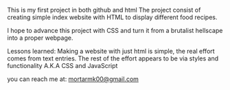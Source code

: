 This is my first project in both github and html 
The project consist of creating simple index website with HTML to display different food recipes.

I hope to advance this project with CSS and turn it from
a brutalist hellscape into a proper webpage.

Lessons learned: Making a website with just html is simple, the real effort comes from text entries. The rest of the effort appears to be via styles and functionality A.K.A CSS and JavaScript

you can reach me at: mortarmk00@gmail.com
